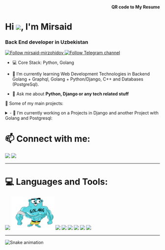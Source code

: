 <h4 align="right">QR code to My Resume</h4>
<img align="right" src='https://chart.googleapis.com/chart?cht=qr&chl=https%3A%2F%2Fmirzohidovmirsaid.uz&chs=180x180&choe=UTF-8&chld=L|2' alt=''>
<h1>Hi <img src="https://media.giphy.com/media/hvRJCLFzcasrR4ia7z/giphy.gif" width="25px">, I'm Mirsaid</h1>
<h3>Back End developer in Uzbekistan</h3>

<p><a href="https://github.com/mirsaid-mirzohidov">
    <img alt="Follow mirsaid-mirzohidov" src="https://img.shields.io/static/v1?label=Follow&message=mirsaid-mirzohidov&style=for-the-badge&color=4A90E2&labelColor=222222" />

<a href="https://t.me/joinchat/R4UJSKvmT-0FFiet">
    <img alt="Follow Telegram channel" src="https://img.shields.io/static/v1?label=Follow&message=Telegram-Channel&style=for-the-badge&color=4A90E2&labelColor=222222" /></a> 
    
</p>

- 💻 Core Stack: Python, Golang

- 🌱 I’m currently learning Web Development Technologies in Backend Golang + Graphql, Golang + Python/Django, C++
and Databases (PostgreSql).

- 💬 Ask me about **Python, Django or any tech related stuff**


🚀 Some of my main projects:

<details> 
 <summary> -  🔭 I’m currently working on a Projects in Django and another Project with Golang and Postgresql: </summary>
<br>

[![ReadMe Card](https://github-readme-stats.vercel.app/api/pin/?username=mirsaid-mirzohidov&repo=blog-bot&border_radius=20)](https://github.com/mirsaid-mirzohidov/blog-bot)

</details>


<h1> 📫 Connect with me: </h1>

<p>
<a href="https://t.me/Mirzakhidov_m" target="blank"><img src="https://img.icons8.com/doodle/48/000000/telegram-app.png"/></a>
<a href="mailto:mirzohidovm8@gmail.com" target="blank"><img src="https://img.icons8.com/doodle/48/000000/gmail.png"/></a>
</p>
<hr>

<h1>💻 Languages and Tools:</h1>
<p>
	<img src="https://img.icons8.com/dusk/96/000000/python.png"/>
	<img height=110 src="./GOLANG.png"/>
	<img src="https://img.icons8.com/material-outlined/96/ffffff/menu-2.png"/>
	<img src="https://img.icons8.com/ios/96/26e07f/django.png"/>
	<img src="https://img.icons8.com/material-outlined/96/ffffff/menu-2.png"/>
	<img src="https://img.icons8.com/color/96/000000/linux--v1.png"/>
	<img src="https://img.icons8.com/color/96/000000/postgreesql.png"/>
	<img src="https://img.icons8.com/color/96/000000/docker.png"/>
	
</p>
<hr>


![Snake animation](https://github.com/mirsaid-mirzohidov/mirsaid-mirzohidov/blob/output/github-contribution-grid-snake.svg)
